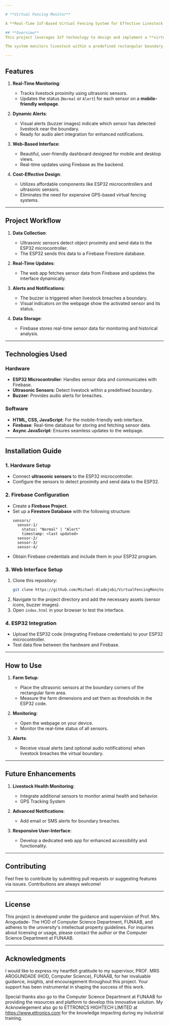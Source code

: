 ```yaml
---

# **Virtual Fencing Monitor**

A **Real-Time IoT-Based Virtual Fencing System for Effective Livestock Management** using **Proximity Sensors** and **ESP32**.

## **Overview**
This project leverages IoT technology to design and implement a **virtual fencing system** for livestock management. By using ultrasonic sensors, ESP32 microcontrollers, and Firebase for real-time data storage, the system provides an efficient, scalable, and environmentally friendly alternative to traditional physical fencing.

The system monitors livestock within a predefined rectangular boundary, detects breaches, and triggers alerts to notify the farmer via a web-based monitoring platform.

---
```


## **Features**

1. **Real-Time Monitoring**:

   - Tracks livestock proximity using ultrasonic sensors.
   - Updates the status (`Normal` or `Alert`) for each sensor on a **mobile-friendly webpage**.

2. **Dynamic Alerts**:

   - Visual alerts (buzzer images) indicate which sensor has detected livestock near the boundary.
   - Ready for audio alert integration for enhanced notifications.

3. **Web-Based Interface**:

   - Beautiful, user-friendly dashboard designed for mobile and desktop views.
   - Real-time updates using Firebase as the backend.

4. **Cost-Effective Design**:
   - Utilizes affordable components like ESP32 microcontrollers and ultrasonic sensors.
   - Eliminates the need for expensive GPS-based virtual fencing systems.

---

## **Project Workflow**

1. **Data Collection**:

   - Ultrasonic sensors detect object proximity and send data to the ESP32 microcontroller.
   - The ESP32 sends this data to a Firebase Firestore database.

2. **Real-Time Updates**:

   - The web app fetches sensor data from Firebase and updates the interface dynamically.

3. **Alerts and Notifications**:

   - The buzzer is triggered when livestock breaches a boundary.
   - Visual indicators on the webpage show the activated sensor and its status.

4. **Data Storage**:
   - Firebase stores real-time sensor data for monitoring and historical analysis.

---

## **Technologies Used**

### **Hardware**

- **ESP32 Microcontroller**: Handles sensor data and communicates with Firebase.
- **Ultrasonic Sensors**: Detect livestock within a predefined boundary.
- **Buzzer**: Provides audio alerts for breaches.

### **Software**

- **HTML, CSS, JavaScript**: For the mobile-friendly web interface.
- **Firebase**: Real-time database for storing and fetching sensor data.
- **Async JavaScript**: Ensures seamless updates to the webpage.

---

## **Installation Guide**

### **1. Hardware Setup**

- Connect **ultrasonic sensors** to the ESP32 microcontroller.
- Configure the sensors to detect proximity and send data to the ESP32.

### **2. Firebase Configuration**

- Create a **Firebase Project**.
- Set up a **Firestore Database** with the following structure:
  ```
  sensors/
    sensor-1/
      status: "Normal" | "Alert"
      timestamp: <last updated>
    sensor-2/
    sensor-3/
    sensor-4/
  ```
- Obtain Firebase credentials and include them in your ESP32 program.

### **3. Web Interface Setup**

1. Clone this repository:
   ```bash
   git clone https://github.com/Michael-Aladejobi/VirtualFencingMonitor.git
   ```
2. Navigate to the project directory and add the necessary assets (sensor icons, buzzer images).
3. Open `index.html` in your browser to test the interface.

### **4. ESP32 Integration**

- Upload the ESP32 code (integrating Firebase credentials) to your ESP32 microcontroller.
- Test data flow between the hardware and Firebase.

---

## **How to Use**

1. **Farm Setup**:

   - Place the ultrasonic sensors at the boundary corners of the rectangular farm area.
   - Measure the farm dimensions and set them as thresholds in the ESP32 code.

2. **Monitoring**:

   - Open the webpage on your device.
   - Monitor the real-time status of all sensors.

3. **Alerts**:
   - Receive visual alerts (and optional audio notifications) when livestock breaches the virtual boundary.

---

## **Future Enhancements**

1. **Livestock Health Monitoring**:

   - Integrate additional sensors to monitor animal health and behavior.
   - GPS Tracking System

2. **Advanced Notifications**:

   - Add email or SMS alerts for boundary breaches.

3. **Responsive User-Interface**:
   - Develop a dedicated web app for enhanced accessibility and functionality.

---

## **Contributing**

Feel free to contribute by submitting pull requests or suggesting features via issues. Contributions are always welcome!

---

## **License**

This project is developed under the guidance and supervision of Prof. Mrs. Arogudade- The HOD of Computer Science Department, FUNAAB, and adheres to the university's intellectual property guidelines. For inquiries about licensing or usage, please contact the author or the Computer Science Department at FUNAAB.

---

## **Acknowledgments**

I would like to express my heartfelt gratitude to my supervisor, PROF. MRS AROGUNDADE (HOD, Computer Science), FUNAAB, for her invaluable guidance, insights, and encouragement throughout this project. Your support has been instrumental in shaping the success of this work.

Special thanks also go to the Computer Science Department at FUNAAB for providing the resources and platform to develop this innovative solution.
My Acknowlegement also go to ETTRONICS HIGHTECH LIMITED at https://www.ettronics.com for the knowledge impacting during my industrial training.
